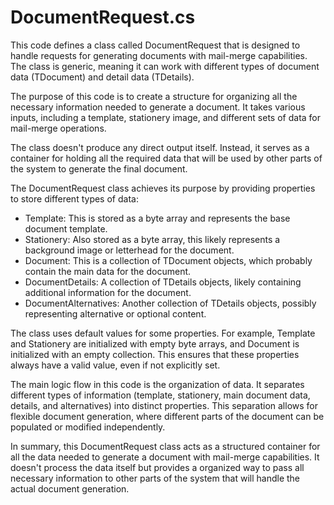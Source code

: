 # DocumentRequest.cs

This code defines a class called DocumentRequest that is designed to handle requests for generating documents with mail-merge capabilities. The class is generic, meaning it can work with different types of document data (TDocument) and detail data (TDetails).

The purpose of this code is to create a structure for organizing all the necessary information needed to generate a document. It takes various inputs, including a template, stationery image, and different sets of data for mail-merge operations.

The class doesn't produce any direct output itself. Instead, it serves as a container for holding all the required data that will be used by other parts of the system to generate the final document.

The DocumentRequest class achieves its purpose by providing properties to store different types of data:

- Template: This is stored as a byte array and represents the base document template.
- Stationery: Also stored as a byte array, this likely represents a background image or letterhead for the document.
- Document: This is a collection of TDocument objects, which probably contain the main data for the document.
- DocumentDetails: A collection of TDetails objects, likely containing additional information for the document.
- DocumentAlternatives: Another collection of TDetails objects, possibly representing alternative or optional content.

The class uses default values for some properties. For example, Template and Stationery are initialized with empty byte arrays, and Document is initialized with an empty collection. This ensures that these properties always have a valid value, even if not explicitly set.

The main logic flow in this code is the organization of data. It separates different types of information (template, stationery, main document data, details, and alternatives) into distinct properties. This separation allows for flexible document generation, where different parts of the document can be populated or modified independently.

In summary, this DocumentRequest class acts as a structured container for all the data needed to generate a document with mail-merge capabilities. It doesn't process the data itself but provides a organized way to pass all necessary information to other parts of the system that will handle the actual document generation.